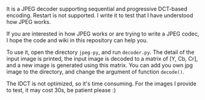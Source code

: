 It is a JPEG decoder supporting sequential and progressive DCT-based encoding. Restart is not supported. I write it to test that I have understood how JPEG works.

If you are interested in how JPEG works or are trying to write a JPEG codec, I hope the code and wiki in this repository can help you.

To use it, open the directory `jpeg-py`, and run `decoder.py`. The detail of the input image is printed, the input image is decoded to a matrix of [Y, Cb, Cr], and a new image is generated using this matrix. You can add you own jpg image to the directory, and change the argument of function `decode()`. 

The IDCT is not optimized, so it's time consuming. For the images I provide to test, it may cost 30s, be patient please :)
